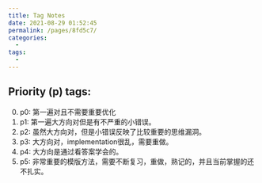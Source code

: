 ```yaml
---
title: Tag Notes
date: 2021-08-29 01:52:45
permalink: /pages/8fd5c7/
categories:
  - 
tags:
  - 
---
```

## Priority (p) tags:
0. p0: 第一遍对且不需要重要优化
1. p1: 第一遍大方向对但是有不严重的小错误。
2. p2: 虽然大方向对，但是小错误反映了比较重要的思维漏洞。
3. p3: 大方向对，implementation很乱，需要重做。
4. p4: 大方向是通过看答案学会的。
5. p5: 非常重要的模版方法，需要不断复习，重做，熟记的，并且当前掌握的还不扎实。 